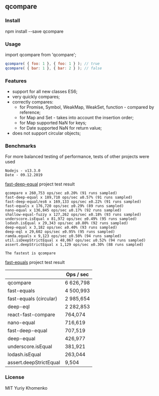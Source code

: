 ## qcompare

### Install

npm install --save qcompare


### Usage

import qcompare from 'qcompare';

```javascript
qcompare( { foo: 1 }, { foo: 1 } ); // true
qcompare( { bar: 1 }, { bar: 2 } ); // false
```

### Features

- support for all new classes ES6;
- very quickly compares;
- correctly compares:
  - for Promise, Symbol, WeakMap, WeakSet, function - compared by reference;
  - for Map and Set - takes into account the insertion order;
  - for Map supported NaN for keys;
  - for Date supported NaN for return value;
- does not support circular objects;

### Benchmarks

For more balanced testing of performance, tests of other projects were used

```
Nodejs - v13.3.0
Date - 09.12.2019
```

[fast-deep-equal](https://github.com/epoberezkin/fast-deep-equal) project test result

```
qcompare x 260,753 ops/sec ±0.20% (91 runs sampled)
fast-deep-equal x 189,710 ops/sec ±0.57% (91 runs sampled)
fast-deep-equal/es6 x 169,133 ops/sec ±0.22% (91 runs sampled)
fast-equals x 176,720 ops/sec ±0.29% (89 runs sampled)
nano-equal x 136,845 ops/sec ±0.17% (92 runs sampled)
shallow-equal-fuzzy x 127,262 ops/sec ±0.18% (93 runs sampled)
underscore.isEqual x 81,972 ops/sec ±0.49% (95 runs sampled)
lodash.isEqual x 29,343 ops/sec ±0.80% (92 runs sampled)
deep-equal x 3,182 ops/sec ±0.40% (93 runs sampled)
deep-eql x 29,602 ops/sec ±0.95% (95 runs sampled)
ramda.equals x 9,123 ops/sec ±0.50% (94 runs sampled)
util.isDeepStrictEqual x 48,067 ops/sec ±0.52% (94 runs sampled)
assert.deepStrictEqual x 1,129 ops/sec ±0.30% (88 runs sampled)

The fastest is qcompare
```

[fast-equals](https://github.com/planttheidea/fast-equals) project test result

|                        | Ops / sec |
| ---------------------- | --------- |
| qcompare               | 6 626,798 |
| fast-equals            | 4 500,993 |
| fast-equals (circular) | 2 985,654 |
| deep-eql               | 2 282,853 |
| react-fast-compare     | 764,074   |
| nano-equal             | 716,619   |
| fast-deep-equal        | 707,519   |
| deep-equal             | 426,977   |
| underscore.isEqual     | 381,921   |
| lodash.isEqual         | 263,044   |
| assert.deepStrictEqual | 9,504     |


### License

MIT Yuriy Khomenko